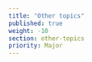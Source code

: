 ```yaml
---
title: "Other topics"
published: true
weight: -10
section: other-topics
priority: Major
---
```



  